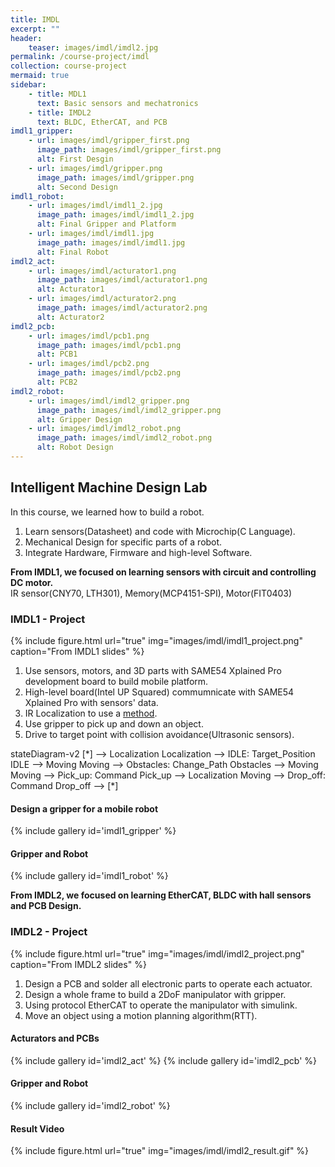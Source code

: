 ```yaml
---
title: IMDL
excerpt: ""
header:
    teaser: images/imdl/imdl2.jpg
permalink: /course-project/imdl
collection: course-project
mermaid: true
sidebar:
    - title: MDL1
      text: Basic sensors and mechatronics
    - title: IMDL2
      text: BLDC, EtherCAT, and PCB
imdl1_gripper:
    - url: images/imdl/gripper_first.png
      image_path: images/imdl/gripper_first.png
      alt: First Desgin
    - url: images/imdl/gripper.png
      image_path: images/imdl/gripper.png
      alt: Second Design
imdl1_robot:
    - url: images/imdl/imdl1_2.jpg
      image_path: images/imdl/imdl1_2.jpg
      alt: Final Gripper and Platform
    - url: images/imdl/imdl1.jpg
      image_path: images/imdl/imdl1.jpg
      alt: Final Robot
imdl2_act:
    - url: images/imdl/acturator1.png
      image_path: images/imdl/acturator1.png
      alt: Acturator1
    - url: images/imdl/acturator2.png
      image_path: images/imdl/acturator2.png
      alt: Acturator2
imdl2_pcb:
    - url: images/imdl/pcb1.png
      image_path: images/imdl/pcb1.png
      alt: PCB1
    - url: images/imdl/pcb2.png
      image_path: images/imdl/pcb2.png
      alt: PCB2
imdl2_robot:
    - url: images/imdl/imdl2_gripper.png
      image_path: images/imdl/imdl2_gripper.png
      alt: Gripper Design
    - url: images/imdl/imdl2_robot.png
      image_path: images/imdl/imdl2_robot.png
      alt: Robot Design
---
```

## Intelligent Machine Design Lab

In this course, we learned how to build a robot.
1. Learn sensors(Datasheet) and code with Microchip(C Language).
2. Mechanical Design for specific parts of a robot.
3. Integrate Hardware, Firmware and high-level Software.
   

**From IMDL1, we focused on learning sensors with circuit and controlling DC motor.**   
IR sensor(CNY70, LTH301), Memory(MCP4151-SPI), Motor(FIT0403)
   

### IMDL1 - Project
{% include figure.html url="true" img="images/imdl/imdl1_project.png" caption="From IMDL1 slides" %}
1. Use sensors, motors, and 3D parts with SAME54 Xplained Pro development board to build mobile platform.
2. High-level board(Intel UP Squared) commumnicate with SAME54 Xplained Pro with sensors' data.
3. IR Localization to use a [method](https://ieeexplore.ieee.org/document/1267272).
4. Use gripper to pick up and down an object.
5. Drive to target point with collision avoidance(Ultrasonic sensors).
   

<div class="mermaid">
stateDiagram-v2
    [*] --> Localization
    Localization --> IDLE: Target_Position
    IDLE --> Moving
    Moving --> Obstacles: Change_Path
    Obstacles --> Moving
    Moving --> Pick_up: Command
    Pick_up --> Localization
    Moving --> Drop_off: Command
    Drop_off --> [*]
</div>

#### Design a gripper for a mobile robot
{% include gallery id='imdl1_gripper' %}
   

#### Gripper and Robot
{% include gallery id='imdl1_robot' %}
   

**From IMDL2, we focused on learning EtherCAT, BLDC with hall sensors and PCB Design.**

### IMDL2 - Project
{% include figure.html url="true" img="images/imdl/imdl2_project.png" caption="From IMDL2 slides" %}
1. Design a PCB and solder all electronic parts to operate each actuator.
2. Design a whole frame to build a 2DoF manipulator with gripper.
3. Using protocol EtherCAT to operate the manipulator with simulink.
4. Move an object using a motion planning algorithm(RTT).

#### Acturators and PCBs
{% include gallery id='imdl2_act' %}
{% include gallery id='imdl2_pcb' %}

#### Gripper and Robot
{% include gallery id='imdl2_robot' %}

#### Result Video
{% include figure.html url="true" img="images/imdl/imdl2_result.gif" %}
